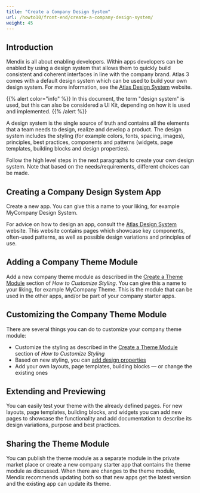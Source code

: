 ```yaml
---
title: "Create a Company Design System"
url: /howto10/front-end/create-a-company-design-system/
weight: 45
---
```


## Introduction

Mendix is all about enabling developers. Within apps developers can be enabled by using a design system that allows them to quickly build consistent and coherent interfaces in line with the company brand. Atlas 3 comes with a default design system which can be used to build your own design system. For more information, see the [Atlas Design System](https://atlasdesignsystem.mendixcloud.com/) website.

{{% alert color="info" %}}
In this document, the term "design system" is used, but this can also be considered a UI Kit, depending on how it is used and implemented.
{{% /alert %}}

A design system is the single source of truth and contains all the elements that a team needs to design, realize and develop a product. The design system includes the styling (for example colors, fonts, spacing, images), principles, best practices, components and patterns (widgets, page templates, building blocks and design properties).

Follow the high level steps in the next paragraphs to create your own design system. Note that based on the needs/requirements, different choices can be made.

## Creating a Company Design System App

Create a new app. You can give this a name to your liking, for example MyCompany Design System.

For advice on how to design an app, consult the [Atlas Design System](https://atlasdesignsystem.mendixcloud.com/) website. This website contains pages which showcase key components, often-used patterns, as well as possible design variations and principles of use.

## Adding a Company Theme Module

Add a new company theme module as described in the [Create a Theme Module](/howto10/front-end/customize-styling-new/#create-theme-mod) section of *How to Customize Styling*. You can give this a name to your liking, for example MyCompany Theme. This is the module that can be used in the other apps, and/or be part of your company starter apps.

## Customizing the Company Theme Module

There are several things you can do to customize your company theme module:

* Customize the styling as described in the [Create a Theme Module](/howto10/front-end/customize-styling-new/#create-theme-mod) section of *How to Customize Styling*
* Based on new styling, you can [add design properties](/howto10/front-end/extend-design-properties/)
* Add your own layouts, page templates, building blocks — or change the existing ones

## Extending and Previewing

You can easily test your theme with the already defined pages. For new layouts, page templates, building blocks, and widgets you can add new pages to showcase the functionality and add documentation to describe its design variations, purpose and best practices.

## Sharing the Theme Module

You can publish the theme module as a separate module in the private market place or create a new company starter app that contains the theme module as discussed. When there are changes to the theme module, Mendix recommends updating both so that new apps get the latest version and the existing app can update its theme.

